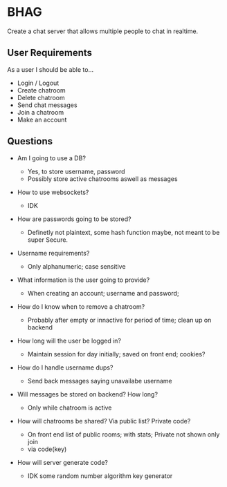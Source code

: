 # BHAG
Create a chat server that allows multiple people to chat in realtime.

## User Requirements
As a user I should be able to...
* Login / Logout
* Create chatroom
* Delete chatroom
* Send chat messages
* Join a chatroom
* Make an account

## Questions
* Am I going to use a DB?
	* Yes, to store username, password
	* Possibly store active chatrooms aswell as messages

* How to use websockets?
	* IDK

* How are passwords going to be stored?
	* Definetly not plaintext, some hash function maybe, not meant to be super
	Secure.

* Username requirements?
	* Only alphanumeric; case sensitive

* What information is the user going to provide?
	* When creating an account; username and password;

* How do I know when to remove a chatroom?
	* Probably after empty or innactive for period of time; clean up on backend

* How long will the user be logged in?
	* Maintain session for day initially; saved on front end; cookies?

* How do I handle username dups?
	* Send back messages saying unavailabe username

* Will messages be stored on backend? How long?
	* Only while chatroom is active

* How will chatrooms be shared? Via public list? Private code?
	* On front end list of public rooms; with stats; Private not shown only join
	* via code(key)

* How will server generate code?
	* IDK some random number algorithm key generator


